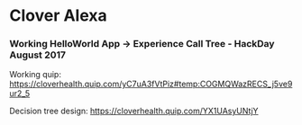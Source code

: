 # Clover Alexa

### Working HelloWorld App -> Experience Call Tree - HackDay August 2017

Working quip: https://cloverhealth.quip.com/yC7uA3fVtPiz#temp:COGMQWazRECS_j5ve9ur2_5

Decision tree design: https://cloverhealth.quip.com/YX1UAsyUNtjY
